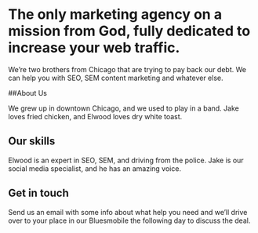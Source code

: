 # The only marketing agency on a mission from God, fully dedicated to increase your web traffic. 

We’re two brothers from Chicago that are trying to pay back our debt. We can help you with SEO, SEM content marketing and whatever else.

##About Us

We grew up in downtown Chicago, and we used to play in a band. Jake loves fried chicken, and Elwood loves dry white toast.

## Our skills

Elwood is an expert in SEO, SEM, and driving from the police. Jake is our social media specialist, and he has an amazing voice.

## Get in touch

Send us an email with some info about what help you need and we’ll drive over to your place in our Bluesmobile the following day to discuss the deal.